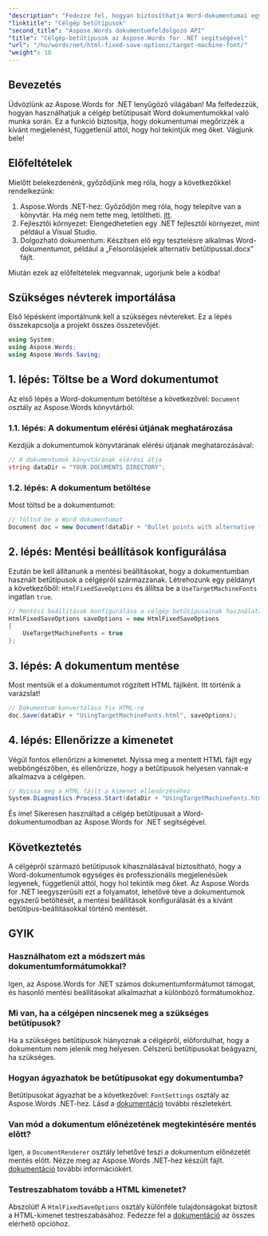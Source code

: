 ```yaml
---
"description": "Fedezze fel, hogyan biztosíthatja Word-dokumentumai egységes megjelenését különböző platformokon a célgép-betűtípusok kihasználásával az Aspose.Words for .NET segítségével."
"linktitle": "Célgép betűtípusok"
"second_title": "Aspose.Words dokumentumfeldolgozó API"
"title": "Célgép-betűtípusok az Aspose.Words for .NET segítségével"
"url": "/hu/words/net/html-fixed-save-options/target-machine-font/"
"weight": 10
---
```


## Bevezetés

Üdvözlünk az Aspose.Words for .NET lenyűgöző világában! Ma felfedezzük, hogyan használhatjuk a célgép betűtípusait Word dokumentumokkal való munka során. Ez a funkció biztosítja, hogy dokumentumai megőrizzék a kívánt megjelenést, függetlenül attól, hogy hol tekintjük meg őket. Vágjunk bele!

## Előfeltételek

Mielőtt belekezdenénk, győződjünk meg róla, hogy a következőkkel rendelkezünk:

1. Aspose.Words .NET-hez: Győződjön meg róla, hogy telepítve van a könyvtár. Ha még nem tette meg, letöltheti. [itt](https://releases.aspose.com/words/net/).
2. Fejlesztői környezet: Elengedhetetlen egy .NET fejlesztői környezet, mint például a Visual Studio.
3. Dolgozható dokumentum: Készítsen elő egy tesztelésre alkalmas Word-dokumentumot, például a „Felsorolásjelek alternatív betűtípussal.docx” fájlt.

Miután ezek az előfeltételek megvannak, ugorjunk bele a kódba!

## Szükséges névterek importálása

Első lépésként importálnunk kell a szükséges névtereket. Ez a lépés összekapcsolja a projekt összes összetevőjét.

```csharp
using System;
using Aspose.Words;
using Aspose.Words.Saving;
```

## 1. lépés: Töltse be a Word dokumentumot

Az első lépés a Word-dokumentum betöltése a következővel: `Document` osztály az Aspose.Words könyvtárból.

### 1.1. lépés: A dokumentum elérési útjának meghatározása

Kezdjük a dokumentumok könyvtárának elérési útjának meghatározásával:

```csharp
// A dokumentumok könyvtárának elérési útja
string dataDir = "YOUR DOCUMENTS DIRECTORY";
```

### 1.2. lépés: A dokumentum betöltése

Most töltsd be a dokumentumot:

```csharp
// Töltsd be a Word dokumentumot
Document doc = new Document(dataDir + "Bullet points with alternative font.docx");
```

## 2. lépés: Mentési beállítások konfigurálása

Ezután be kell állítanunk a mentési beállításokat, hogy a dokumentumban használt betűtípusok a célgépről származzanak. Létrehozunk egy példányt a következőből: `HtmlFixedSaveOptions` és állítsa be a `UseTargetMachineFonts` ingatlan `true`.

```csharp
// Mentési beállítások konfigurálása a célgép betűtípusainak használatához
HtmlFixedSaveOptions saveOptions = new HtmlFixedSaveOptions
{
    UseTargetMachineFonts = true
};
```

## 3. lépés: A dokumentum mentése

Most mentsük el a dokumentumot rögzített HTML fájlként. Itt történik a varázslat!

```csharp
// Dokumentum konvertálása fix HTML-re
doc.Save(dataDir + "UsingTargetMachineFonts.html", saveOptions);
```

## 4. lépés: Ellenőrizze a kimenetet

Végül fontos ellenőrizni a kimenetet. Nyissa meg a mentett HTML fájlt egy webböngészőben, és ellenőrizze, hogy a betűtípusok helyesen vannak-e alkalmazva a célgépen.

```csharp
// Nyissa meg a HTML fájlt a kimenet ellenőrzéséhez
System.Diagnostics.Process.Start(dataDir + "UsingTargetMachineFonts.html");
```

És íme! Sikeresen használtad a célgép betűtípusait a Word-dokumentumodban az Aspose.Words for .NET segítségével.

## Következtetés

A célgépről származó betűtípusok kihasználásával biztosítható, hogy a Word-dokumentumok egységes és professzionális megjelenésűek legyenek, függetlenül attól, hogy hol tekintik meg őket. Az Aspose.Words for .NET leegyszerűsíti ezt a folyamatot, lehetővé téve a dokumentumok egyszerű betöltését, a mentési beállítások konfigurálását és a kívánt betűtípus-beállításokkal történő mentését.

## GYIK

### Használhatom ezt a módszert más dokumentumformátumokkal?
Igen, az Aspose.Words for .NET számos dokumentumformátumot támogat, és hasonló mentési beállításokat alkalmazhat a különböző formátumokhoz.

### Mi van, ha a célgépen nincsenek meg a szükséges betűtípusok?
Ha a szükséges betűtípusok hiányoznak a célgépről, előfordulhat, hogy a dokumentum nem jelenik meg helyesen. Célszerű betűtípusokat beágyazni, ha szükséges.

### Hogyan ágyazhatok be betűtípusokat egy dokumentumba?
Betűtípusokat ágyazhat be a következővel: `FontSettings` osztály az Aspose.Words .NET-hez. Lásd a [dokumentáció](https://reference.aspose.com/words/net/) további részletekért.

### Van mód a dokumentum előnézetének megtekintésére mentés előtt?
Igen, a `DocumentRenderer` osztály lehetővé teszi a dokumentum előnézetét mentés előtt. Nézze meg az Aspose.Words .NET-hez készült fájlt. [dokumentáció](https://reference.aspose.com/words/net/) további információkért.

### Testreszabhatom tovább a HTML kimenetet?
Abszolút! A `HtmlFixedSaveOptions` osztály különféle tulajdonságokat biztosít a HTML-kimenet testreszabásához. Fedezze fel a [dokumentáció](https://reference.aspose.com/words/net/) az összes elérhető opcióhoz.